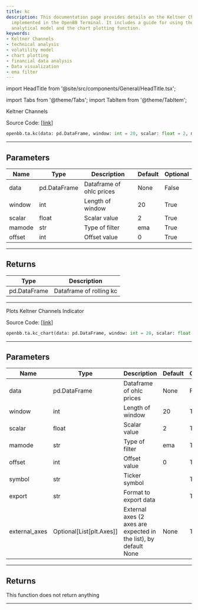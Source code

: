 ```yaml
---
title: kc
description: This documentation page provides details on the Keltner Channels functionality
  implemented in the OpenBB Terminal. It includes a guide for using the Keltner Channels
  analytical model and the chart plotting function.
keywords:
- Keltner Channels
- technical analysis
- volatility model
- chart plotting
- financial data analysis
- Data visualization
- ema filter
---
```


import HeadTitle from '@site/src/components/General/HeadTitle.tsx';

<HeadTitle title="ta.kc - Reference | OpenBB SDK Docs" />

import Tabs from '@theme/Tabs';
import TabItem from '@theme/TabItem';

<Tabs>
<TabItem value="model" label="Model" default>

Keltner Channels

Source Code: [[link](https://github.com/OpenBB-finance/OpenBBTerminal/tree/main/openbb_terminal/common/technical_analysis/volatility_model.py#L88)]

```python
openbb.ta.kc(data: pd.DataFrame, window: int = 20, scalar: float = 2, mamode: str = "ema", offset: int = 0)
```

---

## Parameters

| Name | Type | Description | Default | Optional |
| ---- | ---- | ----------- | ------- | -------- |
| data | pd.DataFrame | Dataframe of ohlc prices | None | False |
| window | int | Length of window | 20 | True |
| scalar | float | Scalar value | 2 | True |
| mamode | str | Type of filter | ema | True |
| offset | int | Offset value | 0 | True |


---

## Returns

| Type | Description |
| ---- | ----------- |
| pd.DataFrame | Dataframe of rolling kc |
---

</TabItem>
<TabItem value="view" label="Chart">

Plots Keltner Channels Indicator

Source Code: [[link](https://github.com/OpenBB-finance/OpenBBTerminal/tree/main/openbb_terminal/common/technical_analysis/volatility_view.py#L194)]

```python
openbb.ta.kc_chart(data: pd.DataFrame, window: int = 20, scalar: float = 2, mamode: str = "ema", offset: int = 0, symbol: str = "", export: str = "", external_axes: Optional[List[matplotlib.axes._axes.Axes]] = None)
```

---

## Parameters

| Name | Type | Description | Default | Optional |
| ---- | ---- | ----------- | ------- | -------- |
| data | pd.DataFrame | Dataframe of ohlc prices | None | False |
| window | int | Length of window | 20 | True |
| scalar | float | Scalar value | 2 | True |
| mamode | str | Type of filter | ema | True |
| offset | int | Offset value | 0 | True |
| symbol | str | Ticker symbol |  | True |
| export | str | Format to export data |  | True |
| external_axes | Optional[List[plt.Axes]] | External axes (2 axes are expected in the list), by default None | None | True |


---

## Returns

This function does not return anything

---

</TabItem>
</Tabs>
